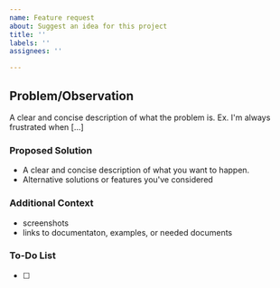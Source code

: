```yaml
---
name: Feature request
about: Suggest an idea for this project
title: ''
labels: ''
assignees: ''

---
```


## Problem/Observation
A clear and concise description of what the problem is. Ex. I'm always frustrated when [...]

### Proposed Solution
- A clear and concise description of what you want to happen.
- Alternative solutions or features you've considered

### Additional Context
- screenshots
- links to documentaton, examples, or needed documents

### To-Do List
- [ ] 
